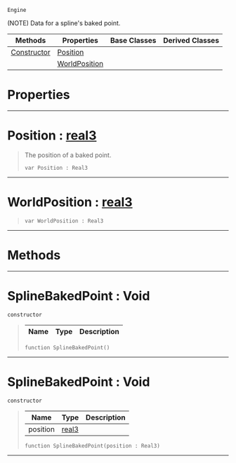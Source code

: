  `Engine`

(NOTE) Data for a spline's baked point.

|Methods|Properties|Base Classes|Derived Classes|
|---|---|---|---|
|[ Constructor](https://github.com/ArendDanielek/ZeroDocsTest/blob/master/code_reference/class_reference/splinebakedpoint.markdown#splinebakedpoint-void)|[ Position](https://github.com/ArendDanielek/ZeroDocsTest/blob/master/code_reference/class_reference/splinebakedpoint.markdown#position-zero-engine-doc)| | |
| |[ WorldPosition](https://github.com/ArendDanielek/ZeroDocsTest/blob/master/code_reference/class_reference/splinebakedpoint.markdown#worldposition-zero-engin)| | |


 #  Properties


---  
 #  Position : [real3](https://github.com/ArendDanielek/ZeroDocsTest/blob/master/code_reference/zilch_base_types/real3.markdown)

> The position of a baked point.
> ``` lang=cpp, name=Zilch
> var Position : Real3


---  
 #  WorldPosition : [real3](https://github.com/ArendDanielek/ZeroDocsTest/blob/master/code_reference/zilch_base_types/real3.markdown)

> 
> ``` lang=cpp, name=Zilch
> var WorldPosition : Real3


---  
 #  Methods


---  
 #  SplineBakedPoint : Void

 `constructor`

> 
> |Name|Type|Description|
> |---|---|---|
> ``` lang=cpp, name=Zilch
> function SplineBakedPoint()
> ``` 


---  
 #  SplineBakedPoint : Void

 `constructor`

> 
> |Name|Type|Description|
> |---|---|---|
> |position|[real3](https://github.com/ArendDanielek/ZeroDocsTest/blob/master/code_reference/zilch_base_types/real3.markdown)| |
> ``` lang=cpp, name=Zilch
> function SplineBakedPoint(position : Real3)
> ``` 


---  
 
  
  
  
  
  
  
  

 